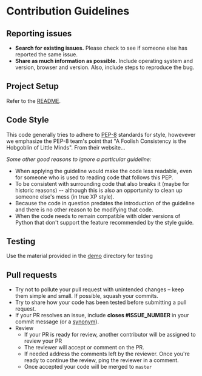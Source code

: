 # Contribution Guidelines

## Reporting issues

- **Search for existing issues.** Please check to see if someone else has reported the same issue.
- **Share as much information as possible.** Include operating system and version, browser and version. Also, include steps to reproduce the bug.

## Project Setup
Refer to the [README](README.md).

## Code Style

This code generally tries to adhere to [PEP-8]( <https://www.python.org/dev/peps/pep-0008/>) standards for style, howevever we emphasize the PEP-8 team's point that "A Foolish Consistency is the Hobgoblin of Little Minds". From their website...

*Some other good reasons to ignore a particular guideline:*

* When applying the guideline would make the code less readable, even for someone who is used to reading code that follows this PEP.
* To be consistent with surrounding code that also breaks it (maybe for historic reasons) -- although this is also an opportunity to clean up someone else's mess (in true XP style).
* Because the code in question predates the introduction of the guideline and there is no other reason to be modifying that code.
* When the code needs to remain compatible with older versions of Python that don't support the feature recommended by the style guide.

## Testing
Use the material provided in the [demo]( <https://github.com/wingtorres/morphometrix/blob/master/demo>)  directory for testing

## Pull requests
- Try not to pollute your pull request with unintended changes – keep them simple and small. If possible, squash your commits.
- Try to share how your code has been tested before submitting a pull request.
- If your PR resolves an issue, include **closes #ISSUE_NUMBER** in your commit message (or a [synonym](https://help.github.com/articles/closing-issues-via-commit-messages)).
- Review
    - If your PR is ready for review, another contributor will be assigned to review your PR
    - The reviewer will accept or comment on the PR. 
    - If needed address the comments left by the reviewer. Once you're ready to continue the review, ping the reviewer in a comment.
    - Once accepted your code will be merged to `master`
